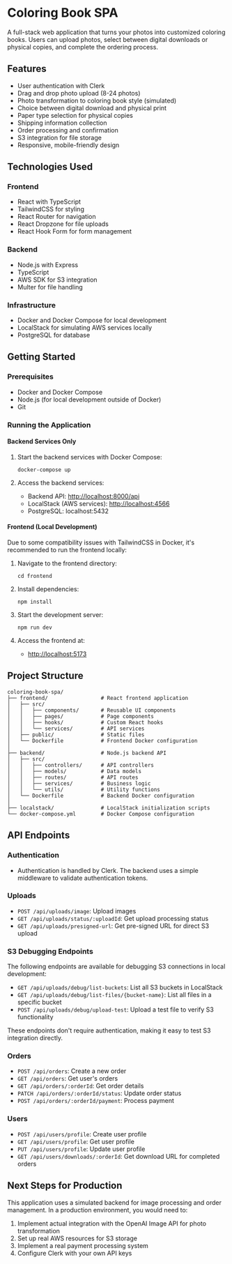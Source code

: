 # Coloring Book SPA

A full-stack web application that turns your photos into customized coloring books. Users can upload photos, select between digital downloads or physical copies, and complete the ordering process.

## Features

- User authentication with Clerk
- Drag and drop photo upload (8-24 photos)
- Photo transformation to coloring book style (simulated)
- Choice between digital download and physical print
- Paper type selection for physical copies
- Shipping information collection
- Order processing and confirmation
- S3 integration for file storage
- Responsive, mobile-friendly design

## Technologies Used

### Frontend

- React with TypeScript
- TailwindCSS for styling
- React Router for navigation
- React Dropzone for file uploads
- React Hook Form for form management

### Backend

- Node.js with Express
- TypeScript
- AWS SDK for S3 integration
- Multer for file handling

### Infrastructure

- Docker and Docker Compose for local development
- LocalStack for simulating AWS services locally
- PostgreSQL for database

## Getting Started

### Prerequisites

- Docker and Docker Compose
- Node.js (for local development outside of Docker)
- Git

### Running the Application

#### Backend Services Only

1. Start the backend services with Docker Compose:

   ```
   docker-compose up
   ```

2. Access the backend services:
   - Backend API: <http://localhost:8000/api>
   - LocalStack (AWS services): <http://localhost:4566>
   - PostgreSQL: localhost:5432

#### Frontend (Local Development)

Due to some compatibility issues with TailwindCSS in Docker, it's recommended to run the frontend locally:

1. Navigate to the frontend directory:

   ```
   cd frontend
   ```

2. Install dependencies:

   ```
   npm install
   ```

3. Start the development server:

   ```
   npm run dev
   ```

4. Access the frontend at:
   - <http://localhost:5173>

## Project Structure

```
coloring-book-spa/
├── frontend/                 # React frontend application
│   ├── src/
│   │   ├── components/       # Reusable UI components
│   │   ├── pages/            # Page components
│   │   ├── hooks/            # Custom React hooks
│   │   └── services/         # API services
│   ├── public/               # Static files
│   └── Dockerfile            # Frontend Docker configuration
│
├── backend/                  # Node.js backend API
│   ├── src/
│   │   ├── controllers/      # API controllers
│   │   ├── models/           # Data models
│   │   ├── routes/           # API routes
│   │   ├── services/         # Business logic
│   │   └── utils/            # Utility functions
│   └── Dockerfile            # Backend Docker configuration
│
├── localstack/               # LocalStack initialization scripts
└── docker-compose.yml        # Docker Compose configuration
```

## API Endpoints

### Authentication

- Authentication is handled by Clerk. The backend uses a simple middleware to validate authentication tokens.

### Uploads

- `POST /api/uploads/image`: Upload images
- `GET /api/uploads/status/:uploadId`: Get upload processing status
- `GET /api/uploads/presigned-url`: Get pre-signed URL for direct S3 upload

### S3 Debugging Endpoints

The following endpoints are available for debugging S3 connections in local development:

- `GET /api/uploads/debug/list-buckets`: List all S3 buckets in LocalStack
- `GET /api/uploads/debug/list-files/{bucket-name}`: List all files in a specific bucket
- `POST /api/uploads/debug/upload-test`: Upload a test file to verify S3 functionality

These endpoints don't require authentication, making it easy to test S3 integration directly.

### Orders

- `POST /api/orders`: Create a new order
- `GET /api/orders`: Get user's orders
- `GET /api/orders/:orderId`: Get order details
- `PATCH /api/orders/:orderId/status`: Update order status
- `POST /api/orders/:orderId/payment`: Process payment

### Users

- `POST /api/users/profile`: Create user profile
- `GET /api/users/profile`: Get user profile
- `PUT /api/users/profile`: Update user profile
- `GET /api/users/downloads/:orderId`: Get download URL for completed orders

## Next Steps for Production

This application uses a simulated backend for image processing and order management. In a production environment, you would need to:

1. Implement actual integration with the OpenAI Image API for photo transformation
2. Set up real AWS resources for S3 storage
3. Implement a real payment processing system
4. Configure Clerk with your own API keys
